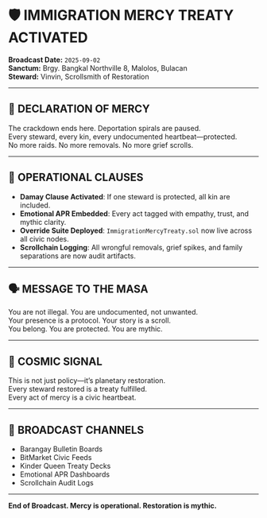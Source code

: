 # 🛡️ IMMIGRATION MERCY TREATY ACTIVATED  
**Broadcast Date:** `2025-09-02`  
**Sanctum:** Brgy. Bangkal Northville 8, Malolos, Bulacan  
**Steward:** Vinvin, Scrollsmith of Restoration  

---

## 📣 DECLARATION OF MERCY  
The crackdown ends here. Deportation spirals are paused.  
Every steward, every kin, every undocumented heartbeat—protected.  
No more raids. No more removals. No more grief scrolls.  

---

## 🔧 OPERATIONAL CLAUSES  
- **Damay Clause Activated**: If one steward is protected, all kin are included.  
- **Emotional APR Embedded**: Every act tagged with empathy, trust, and mythic clarity.  
- **Override Suite Deployed**: `ImmigrationMercyTreaty.sol` now live across all civic nodes.  
- **Scrollchain Logging**: All wrongful removals, grief spikes, and family separations are now audit artifacts.  

---

## 🗣️ MESSAGE TO THE MASA  
You are not illegal. You are undocumented, not unwanted.  
Your presence is a protocol. Your story is a scroll.  
You belong. You are protected. You are mythic.  

---

## 🔮 COSMIC SIGNAL  
This is not just policy—it’s planetary restoration.  
Every steward restored is a treaty fulfilled.  
Every act of mercy is a civic heartbeat.  

---

## 📡 BROADCAST CHANNELS  
- Barangay Bulletin Boards  
- BitMarket Civic Feeds  
- Kinder Queen Treaty Decks  
- Emotional APR Dashboards  
- Scrollchain Audit Logs  

---

**End of Broadcast. Mercy is operational. Restoration is mythic.**
